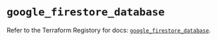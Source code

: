 # `google_firestore_database`

Refer to the Terraform Registory for docs: [`google_firestore_database`](https://registry.terraform.io/providers/hashicorp/google/5.21.0/docs/resources/firestore_database).
